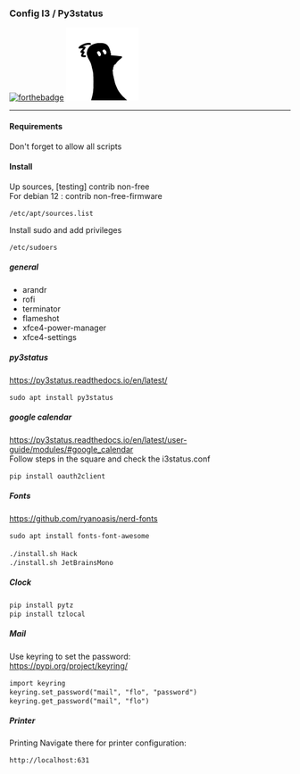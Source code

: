 ### Config I3 / Py3status

[![forthebadge](https://forthebadge.com/images/badges/built-with-love.svg)](https://forthebadge.com)
![Logo FLinguenheld](https://raw.githubusercontent.com/FLinguenheld/dotfiles/main/forelif.png "Pouet")

****
#### Requirements
Don't forget to allow all scripts

#### Install
Up sources, [testing] contrib non-free  
For debian 12 : contrib non-free-firmware  

    /etc/apt/sources.list

Install sudo and add privileges  

    /etc/sudoers

##### general
- arandr  
- rofi  
- terminator  
- flameshot  
- xfce4-power-manager  
- xfce4-settings  

##### py3status
https://py3status.readthedocs.io/en/latest/  

    sudo apt install py3status

##### google calendar
https://py3status.readthedocs.io/en/latest/user-guide/modules/#google_calendar  
Follow steps in the square and check the i3status.conf  

    pip install oauth2client

##### Fonts
https://github.com/ryanoasis/nerd-fonts  

    sudo apt install fonts-font-awesome

    ./install.sh Hack
    ./install.sh JetBrainsMono

##### Clock
    pip install pytz
    pip install tzlocal

##### Mail
Use keyring to set the password:  
https://pypi.org/project/keyring/  

    import keyring  
    keyring.set_password("mail", "flo", "password")  
    keyring.get_password("mail", "flo")  

##### Printer
Printing Navigate there for printer configuration:  

    http://localhost:631
